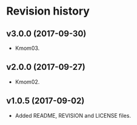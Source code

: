 Revision history
=======================================


v3.0.0 (2017-09-30)
---------------------------------------

* Kmom03.


v2.0.0 (2017-09-27)
---------------------------------------

* Kmom02.



v1.0.5 (2017-09-02)
---------------------------------------

* Added README, REVISION and LICENSE files.